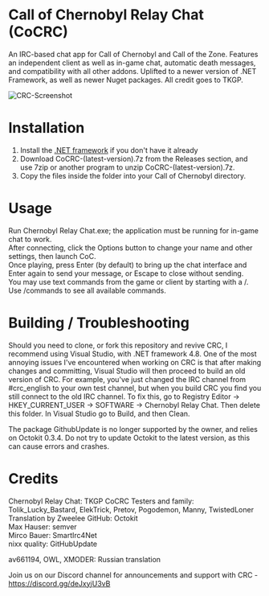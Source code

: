 # Call of Chernobyl Relay Chat (CoCRC)
An IRC-based chat app for Call of Chernobyl and Call of the Zone. Features an independent client as well as in-game chat, automatic death messages, and compatibility with all other addons.
Uplifted to a newer version of .NET Framework, as well as newer Nuget packages. 
All credit goes to TKGP.

![CRC-Screenshot](https://user-images.githubusercontent.com/95293308/166155945-211684c7-6486-4ee0-bc8e-ae56914b62d4.jpg)

# Installation
1. Install the [.NET framework](https://dotnet.microsoft.com/en-us/download/dotnet-framework/net48) if you don't have it already  
2. Download CoCRC-(latest-version).7z from the Releases section, and use 7zip or another program to unzip CoCRC-(latest-version).7z.
3. Copy the files inside the folder into your Call of Chernobyl directory.


# Usage
Run Chernobyl Relay Chat.exe; the application must be running for in-game chat to work.  
After connecting, click the Options button to change your name and other settings, then launch CoC.  
Once playing, press Enter (by default) to bring up the chat interface and Enter again to send your message, or Escape to close without sending.  
You may use text commands from the game or client by starting with a /. Use /commands to see all available commands.  

# Building / Troubleshooting 
Should you need to clone, or fork this repository and revive CRC, I recommend using Visual Studio, with .NET framework 4.8.
One of the most annoying issues I've encountered when working on CRC is that after making changes and committing, Visual Studio will then proceed to build an old version of CRC.
For example, you've just changed the IRC channel from #crc_english to your own test channel, but when you build CRC you find you still connect to the old IRC channel.
To fix this, go to Registry Editor -> HKEY_CURRENT_USER -> SOFTWARE -> Chernobyl Relay Chat. Then delete this folder. In Visual Studio go to Build, and then Clean.

The package GithubUpdate is no longer supported by the owner, and relies on Octokit 0.3.4. Do not try to update Octokit to the latest version, as this can cause errors and crashes.

# Credits
Chernobyl Relay Chat: TKGP
CoCRC Testers and family: Tolik_Lucky_Bastard, ElekTrick, Pretov, Pogodemon, Manny, TwistedLoner
Translation by Zweelee
GitHub: Octokit  
Max Hauser: semver  
Mirco Bauer: SmartIrc4Net  
nixx quality: GitHubUpdate  
  
av661194, OWL, XMODER: Russian translation

Join us on our Discord channel for announcements and support with CRC - https://discord.gg/deJxyjU3vB
